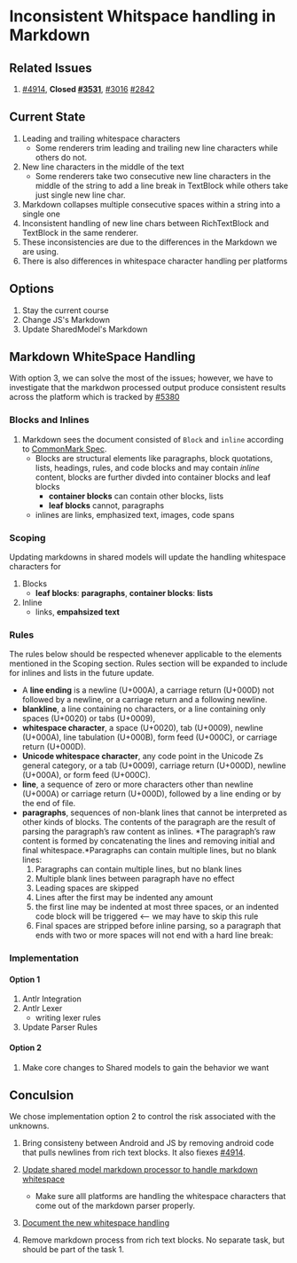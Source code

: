 # Inconsistent Whitspace handling in Markdown 

## Related Issues

1. [#4914](https://github.com/microsoft/AdaptiveCards/issues/4914),
   **Closed [#3531](https://github.com/microsoft/AdaptiveCards/issues/3531)**, 
   [#3016](https://github.com/microsoft/AdaptiveCards/issues/3016)
   [#2842](https://github.com/microsoft/AdaptiveCards/issues/2842)

## Current State
1.	Leading and trailing whitespace characters
    - Some renderers trim leading and trailing  new line characters while others do not.
2.	New line characters in the middle of the text 
    -	Some renderers take two consecutive new line characters in the middle of the string to add a line break in TextBlock while others take just single new line char.
3.	Markdown collapses multiple consecutive spaces within a string into a single one
4.	Inconsistent handling of new line chars between RichTextBlock and TextBlock in the same renderer.
5.  These inconsistencies are due to the differences in the Markdown we are using.
6. There is also differences in whitespace character handling per platforms

## Options
1. Stay the current course 
2. Change JS's Markdown
3. Update SharedModel's Markdown

## Markdown WhiteSpace Handling
With option 3, we can solve the most of the issues; however, we have to investigate that the markdwon processed output produce consistent results across the platform which is tracked by [#5380](https://github.com/microsoft/AdaptiveCards/issues/5380)

### Blocks and Inlines
1. Markdown sees the document consisted of `Block` and `inline` according to [CommonMark Spec](https://spec.commonmark.org/0.29/#blocks-and-inlines).
    -   Blocks are structural elements like paragraphs, block quotations, lists, headings, rules, and code blocks and may contain *inline* content, blocks are further divded into container blocks and leaf blocks
        - **container blocks** can contain other blocks, lists
        - **leaf blocks** cannot, paragraphs
    -  inlines are links, emphasized text, images, code spans
### Scoping
Updating markdowns in shared models will update the handling whitespace characters for  
1. Blocks
    - **leaf blocks**: **paragraphs**, **container blocks**: **lists**
2. Inline
    - links, **empahsized text**
### Rules
The rules below should be respected whenever applicable to the elements mentioned in the Scoping section. Rules section will be expanded to include for inlines and lists in the future update. 
- A **line ending** is a newline (U+000A), a carriage return (U+000D) not followed by a newline, or a carriage return and a following newline.
- **blankline**, a line containing no characters, or a line containing only spaces (U+0020) or tabs (U+0009),
- **whitespace character**, a space (U+0020), tab (U+0009), newline (U+000A), line tabulation (U+000B), form feed (U+000C), or carriage return (U+000D).
- **Unicode whitespace character**, any code point in the Unicode Zs general category, or a tab (U+0009), carriage return (U+000D), newline (U+000A), or form feed (U+000C). 
- **line**, a sequence of zero or more characters other than newline (U+000A) or carriage return (U+000D), followed by a line ending or by the end of file. 
- **paragraphs**, sequences of non-blank lines that cannot be interpreted as other kinds of blocks. The contents of the paragraph are the result of parsing the paragraph’s raw content as inlines. *The paragraph’s raw content is formed by concatenating the lines and removing initial and final whitespace.*Paragraphs can contain multiple lines, but no blank lines:
   1. Paragraphs can contain multiple lines, but no blank lines
   2. Multiple blank lines between paragraph have no effect
   3. Leading spaces are skipped
   4. Lines after the first may be indented any amount
   5. the first line may be indented at most three spaces, or an indented code block will be triggered <-- we may have to skip this rule
   6. Final spaces are stripped before inline parsing, so a paragraph that ends with two or more spaces will not end with a hard line break:

### Implementation 
#### Option 1
1. Antlr Integration
2. Antlr Lexer
    * writing lexer rules 
3. Update Parser Rules
#### Option 2
1. Make core changes to Shared models to gain the behavior we want 

## Conculsion
We chose implementation option 2 to control the risk associated with the unknowns.  

1. Bring consisteny between Android and JS by removing android code that pulls newlines from rich text blocks. It also fiexes [#4914](https://github.com/microsoft/AdaptiveCards/issues/4914).

2. [Update shared model markdown processor to handle markdown whitespace](https://github.com/microsoft/AdaptiveCards/issues/5380)
   - Make sure alll platforms are handling the whitespace characters that come out of the markdown parser properly.
    
3. [Document the new whitespace handling](https://github.com/microsoft/AdaptiveCards/issues/5381)
    
4. Remove markdown process from rich text blocks. No separate task, but should be part of the task 1.